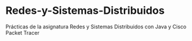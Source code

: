 # Redes-y-Sistemas-Distribuidos
Prácticas de la asignatura Redes y Sistemas Distribuidos con Java y Cisco Packet Tracer
